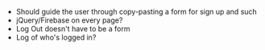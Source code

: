  + Should guide the user through copy-pasting a form for sign up and such
 + jQuery/Firebase on every page?
 + Log Out doesn't have to be a form
 + Log of who's logged in?
